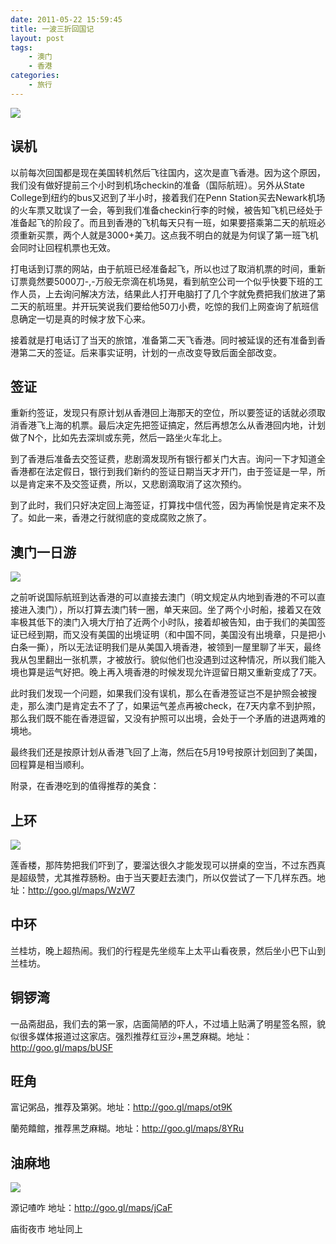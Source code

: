 ```yaml
---
date: 2011-05-22 15:59:45
title: 一波三折回国记
layout: post
tags:
    - 澳门
    - 香港
categories:
    - 旅行
---
```

![](https://lh4.googleusercontent.com/-QTacFXC4rgI/TdcL4UXryoI/AAAAAAABUFg/crxGV4J6snA/s640/IMG_1775.JPG)
## 误机

以前每次回国都是现在美国转机然后飞往国内，这次是直飞香港。因为这个原因，我们没有做好提前三个小时到机场checkin的准备（国际航班）。另外从State College到纽约的bus又迟到了半小时，接着我们在Penn Station买去Newark机场的火车票又耽误了一会，等到我们准备checkin行李的时候，被告知飞机已经处于准备起飞的阶段了。而且到香港的飞机每天只有一班，如果要搭乘第二天的航班必须重新买票，两个人就是3000+美刀。这点我不明白的就是为何误了第一班飞机会同时让回程机票也无效。

打电话到订票的网站，由于航班已经准备起飞，所以也过了取消机票的时间，重新订票竟然要5000刀-,-万般无奈滴在机场晃，看到航空公司一个似乎快要下班的工作人员，上去询问解决方法，结果此人打开电脑打了几个字就免费把我们放进了第二天的航班里。并开玩笑说我们要给他50刀小费，吃惊的我们上网查询了航班信息确定一切是真的时候才放下心来。

接着就是打电话订了当天的旅馆，准备第二天飞香港。同时被延误的还有准备到香港第二天的签证。后来事实证明，计划的一点改变导致后面全部改变。

## 签证

重新约签证，发现只有原计划从香港回上海那天的空位，所以要签证的话就必须取消香港飞上海的机票。最后决定先把签证搞定，然后再想怎么从香港回内地，计划做了N个，比如先去深圳或东莞，然后一路坐火车北上。

到了香港后准备去交签证费，悲剧滴发现所有银行都关门大吉。询问一下才知道全香港都在法定假日，银行到我们新约的签证日期当天才开门，由于签证是一早，所以是肯定来不及交签证费，所以，又悲剧滴取消了这次预约。

到了此时，我们只好决定回上海签证，打算找中信代签，因为再愉悦是肯定来不及了。如此一来，香港之行就彻底的变成腐败之旅了。

## 澳门一日游
![](https://lh3.googleusercontent.com/-4wGy9sSHBlE/TdcKbzDILkI/AAAAAAABT70/uf6sakDTjYM/s640/IMG_1701.JPG)

之前听说国际航班到达香港的可以直接去澳门（明文规定从内地到香港的不可以直接进入澳门），所以打算去澳门转一圈，单天来回。坐了两个小时船，接着又在效率极其低下的澳门入境大厅拍了近两个小时队，接着却被告知，由于我们的美国签证已经到期，而又没有美国的出境证明（和中国不同，美国没有出境章，只是把小白条一撕），所以无法证明我们是从美国入境香港，被领到一屋里聊了半天，最终我从包里翻出一张机票，才被放行。貌似他们也没遇到过这种情况，所以我们能入境也算是运气好把。晚上再入境香港的时候发现允许逗留日期又重新变成了7天。

此时我们发现一个问题，如果我们没有误机，那么在香港签证岂不是护照会被搜走，那么澳门是肯定去不了了，如果运气差点再被check，在7天内拿不到护照，那么我们既不能在香港逗留，又没有护照可以出境，会处于一个矛盾的进退两难的境地。

最终我们还是按原计划从香港飞回了上海，然后在5月19号按原计划回到了美国，回程算是相当顺利。

附录，在香港吃到的值得推荐的美食：

## 上环

![](https://lh4.googleusercontent.com/-b_X2qvrv8S4/TdcJynTOYRI/AAAAAAABTzg/MX8pAKqowzY/s640/IMG_1637.JPG)

莲香楼，那阵势把我们吓到了，要溜达很久才能发现可以拼桌的空当，不过东西真是超级赞，尤其推荐肠粉。由于当天要赶去澳门，所以仅尝试了一下几样东西。地址：<a href="http://goo.gl/maps/WzW7">http://goo.gl/maps/WzW7</a>

## 中环

兰桂坊，晚上超热闹。我们的行程是先坐缆车上太平山看夜景，然后坐小巴下山到兰桂坊。

## 铜锣湾

一品斋甜品，我们去的第一家，店面简陋的吓人，不过墙上贴满了明星签名照，貌似很多媒体报道过这家店。强烈推荐红豆沙+黑芝麻糊。地址：<a href="http://goo.gl/maps/bUSF">http://goo.gl/maps/bUSF</a>

## 旺角

富记粥品，推荐及第粥。地址：<a href="http://goo.gl/maps/ot9K">http://goo.gl/maps/ot9K</a>

蘭苑饎館，推荐黑芝麻糊。地址：<a href="http://goo.gl/maps/8YRu">http://goo.gl/maps/8YRu</a>

## 油麻地

![](https://lh4.googleusercontent.com/-j78UBJQAv_Q/TdcL0tDOy1I/AAAAAAABUEk/O9MWhiU4Z6w/s640/IMG_1768.JPG)

源记喳咋 地址：<a href="http://goo.gl/maps/jCaF">http://goo.gl/maps/jCaF</a>

庙街夜市 地址同上
